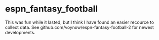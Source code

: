 # espn_fantasy_football

This was fun while it lasted, but I think I have found an easier recource to collect data. See github.com/voynow/espn-fantasy-football-2 for newest developments.
